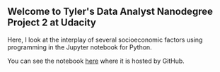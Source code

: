## Welcome to Tyler's Data Analyst Nanodegree Project 2 at Udacity

Here, I look at the interplay of several socioeconomic factors using programming in the Jupyter notebook for Python.

You can see the notebook [here](https://github.com/tbdatasci/Udacity-Data-Analyst-Nanodegree-Project-2/blob/master/Investigate_a_Dataset%20(1).ipynb) where it is hosted by GitHub.
